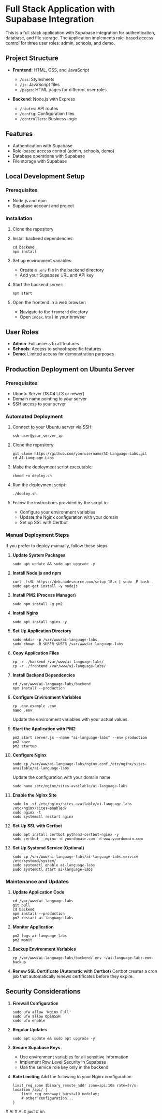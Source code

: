 # Full Stack Application with Supabase Integration

This is a full stack application with Supabase integration for authentication, database, and file storage. The application implements role-based access control for three user roles: admin, schools, and demo.

## Project Structure

- **Frontend**: HTML, CSS, and JavaScript
  - `/css`: Stylesheets
  - `/js`: JavaScript files
  - `/pages`: HTML pages for different user roles

- **Backend**: Node.js with Express
  - `/routes`: API routes
  - `/config`: Configuration files
  - `/controllers`: Business logic

## Features

- Authentication with Supabase
- Role-based access control (admin, schools, demo)
- Database operations with Supabase
- File storage with Supabase

## Local Development Setup

### Prerequisites
- Node.js and npm
- Supabase account and project

### Installation

1. Clone the repository
2. Install backend dependencies:
   ```
   cd backend
   npm install
   ```
3. Set up environment variables:
   - Create a `.env` file in the backend directory
   - Add your Supabase URL and API key

4. Start the backend server:
   ```
   npm start
   ```

5. Open the frontend in a web browser:
   - Navigate to the `frontend` directory
   - Open `index.html` in your browser

## User Roles

- **Admin**: Full access to all features
- **Schools**: Access to school-specific features
- **Demo**: Limited access for demonstration purposes

## Production Deployment on Ubuntu Server

### Prerequisites
- Ubuntu Server (18.04 LTS or newer)
- Domain name pointing to your server
- SSH access to your server

### Automated Deployment

1. Connect to your Ubuntu server via SSH:
   ```
   ssh user@your_server_ip
   ```

2. Clone the repository:
   ```
   git clone https://github.com/yourusername/AI-Language-Labs.git
   cd AI-Language-Labs
   ```

3. Make the deployment script executable:
   ```
   chmod +x deploy.sh
   ```

4. Run the deployment script:
   ```
   ./deploy.sh
   ```

5. Follow the instructions provided by the script to:
   - Configure your environment variables
   - Update the Nginx configuration with your domain
   - Set up SSL with Certbot

### Manual Deployment Steps

If you prefer to deploy manually, follow these steps:

1. **Update System Packages**
   ```
   sudo apt update && sudo apt upgrade -y
   ```

2. **Install Node.js and npm**
   ```
   curl -fsSL https://deb.nodesource.com/setup_18.x | sudo -E bash -
   sudo apt-get install -y nodejs
   ```

3. **Install PM2 (Process Manager)**
   ```
   sudo npm install -g pm2
   ```

4. **Install Nginx**
   ```
   sudo apt install nginx -y
   ```

5. **Set Up Application Directory**
   ```
   sudo mkdir -p /var/www/ai-language-labs
   sudo chown -R $USER:$USER /var/www/ai-language-labs
   ```

6. **Copy Application Files**
   ```
   cp -r ./backend /var/www/ai-language-labs/
   cp -r ./frontend /var/www/ai-language-labs/
   ```

7. **Install Backend Dependencies**
   ```
   cd /var/www/ai-language-labs/backend
   npm install --production
   ```

8. **Configure Environment Variables**
   ```
   cp .env.example .env
   nano .env
   ```
   Update the environment variables with your actual values.

9. **Start the Application with PM2**
   ```
   pm2 start server.js --name "ai-language-labs" --env production
   pm2 save
   pm2 startup
   ```

10. **Configure Nginx**
    ```
    sudo cp /var/www/ai-language-labs/nginx.conf /etc/nginx/sites-available/ai-language-labs
    ```
    Update the configuration with your domain name:
    ```
    sudo nano /etc/nginx/sites-available/ai-language-labs
    ```

11. **Enable the Nginx Site**
    ```
    sudo ln -sf /etc/nginx/sites-available/ai-language-labs /etc/nginx/sites-enabled/
    sudo nginx -t
    sudo systemctl restart nginx
    ```

12. **Set Up SSL with Certbot**
    ```
    sudo apt install certbot python3-certbot-nginx -y
    sudo certbot --nginx -d yourdomain.com -d www.yourdomain.com
    ```

13. **Set Up Systemd Service (Optional)**
    ```
    sudo cp /var/www/ai-language-labs/ai-language-labs.service /etc/systemd/system/
    sudo systemctl enable ai-language-labs
    sudo systemctl start ai-language-labs
    ```

### Maintenance and Updates

1. **Update Application Code**
   ```
   cd /var/www/ai-language-labs
   git pull
   cd backend
   npm install --production
   pm2 restart ai-language-labs
   ```

2. **Monitor Application**
   ```
   pm2 logs ai-language-labs
   pm2 monit
   ```

3. **Backup Environment Variables**
   ```
   cp /var/www/ai-language-labs/backend/.env ~/ai-language-labs-env-backup
   ```

4. **Renew SSL Certificate (Automatic with Certbot)**
   Certbot creates a cron job that automatically renews certificates before they expire.

## Security Considerations

1. **Firewall Configuration**
   ```
   sudo ufw allow 'Nginx Full'
   sudo ufw allow OpenSSH
   sudo ufw enable
   ```

2. **Regular Updates**
   ```
   sudo apt update && sudo apt upgrade -y
   ```

3. **Secure Supabase Keys**
   - Use environment variables for all sensitive information
   - Implement Row Level Security in Supabase
   - Use the service role key only in the backend

4. **Rate Limiting**
   Add the following to your Nginx configuration:
   ```
   limit_req_zone $binary_remote_addr zone=api:10m rate=5r/s;
   location /api/ {
       limit_req zone=api burst=10 nodelay;
       # other configuration...
   }
   ```
#   A I  
 #   A I  
 #   j u s t  
 #   i m  
 